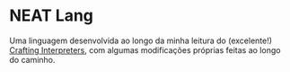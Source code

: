 # NEAT Lang

Uma linguagem desenvolvida ao longo da minha leitura do (excelente!) [Crafting Interpreters](https://craftinginterpreters.com/), com algumas modificações próprias feitas ao longo do caminho.
